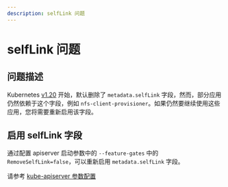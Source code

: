 ```yaml
---
description: selfLink 问题
---
```


# selfLink 问题

<AdSenseTitle/>

## 问题描述

Kubernetes [v1.20](https://kubernetes.io/docs/setup/release/notes/) 开始，默认删除了 `metadata.selfLink` 字段，然而，部分应用仍然依赖于这个字段，例如 `nfs-client-provisioner`。如果仍然要继续使用这些应用，您将需要重新启用该字段。

## 启用 selfLink 字段

通过配置 apiserver 启动参数中的 `--feature-gates` 中的 `RemoveSelfLink=false`，可以重新启用 `metadata.selfLink` 字段。

请参考 [kube-apiserver 参数配置](https://kubernetes.io/docs/reference/command-line-tools-reference/kube-apiserver/)
